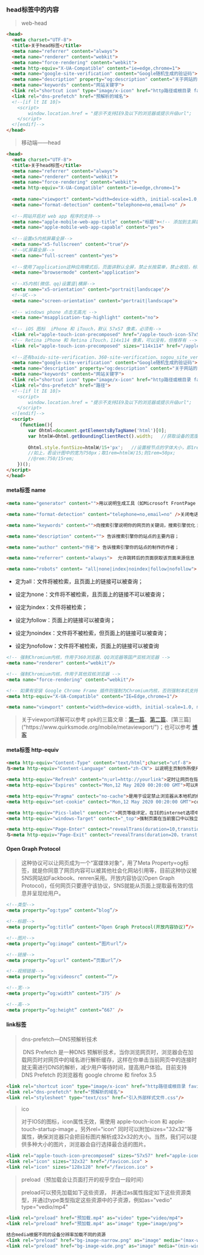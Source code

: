 ### head标签中的内容

> web-head

```html
<head>
  <meta charset="UTF-8">
  <title>关于head标签</title>
  <meta name="referrer" content="always">
  <meta name="renderer" content="webkit">
  <meta name="force-rendering" content="webkit">
  <meta http-equiv="X-UA-Compatible" content="ie=edge,chrome=1">
  <meta name="google-site-verification" content="Google随机生成的验证码">
  <meta name="description" property="og:description" content="关于网站的介绍">
  <meta name="keywords" content="网站关键字">
  <link rel="shortcut icon" type="image/x-icon" href="http路径或根目录 favicon.ico">  
  <link rel="dns-prefetch" href="预解析的域名">
  <!--[if lt IE 10]>
    <script>
        window.location.href = "提示不支持IE9及以下的浏览器或提示升级url";
    </script>
  <![endif]-->
</head>
```



> 移动端——head

``` html
<head>
  <meta charset="UTF-8">
  <title>关于head标签</title>
  <meta name="referrer" content="always">
  <meta name="renderer" content="webkit">
  <meta name="force-rendering" content="webkit">
  <meta http-equiv="X-UA-Compatible" content="ie=edge,chrome=1">
    
  <meta name="viewport" content="width=device-width, initial-scale=1.0, maximum-scale=1.0,user-scalable = 0">
  <meta name="format-detection" content="telephone=no,email=no" />
    
  <!--网站开启对 web app 程序的支持--> 
  <meta name="apple-mobile-web-app-title" content="标题"><!-- 添加到主屏后标题 iOS 6 新增 -->
  <meta name="apple-mobile-web-app-capable" content="yes">
    
  <!--设置x5内核屏幕全屏-->
  <meta name="x5-fullscreen" content="true"/>   
  <!--UC屏幕全屏-->
  <meta name="full-screen" content="yes">  
  
  <!--使用了application这种应用模式后，页面讲默认全屏，禁止长按菜单，禁止收拾，标准排版，以及强制图片显示。-->
  <meta name="browsermode" content="application">
    
  <!--X5内核(微信、qq)设置竖|横屏-->
  <meta name="x5-orientation" content="portrait|landscape"/>
  <!--UC-->
  <meta name="screen-orientation" content="portrait|landscape">
   
  <!-- windows phone 点击无高光 -->
  <meta name="msapplication-tap-highlight" content="no">
    
  <!-- iOS 图标  iPhone 和 iTouch，默认 57x57 像素，必须有-->
  <link rel="apple-touch-icon-precomposed" href="/apple-touch-icon-57x57-precomposed.png"/>
  <!-- Retina iPhone 和 Retina iTouch，114x114 像素，可以没有，但推荐有 -->
  <link rel="apple-touch-icon-precomposed" sizes="114x114" href="/apple-touch-icon-114x114-precomposed.png"/>
   
  <!--还有baidu-site-verification、360-site-verification、sogou_site_verification-->
  <meta name="google-site-verification" content="Google随机生成的验证码">
  <meta name="description" property="og:description" content="关于网站的介绍">
  <meta name="keywords" content="网站关键字">
  <link rel="shortcut icon" type="image/x-icon" href="http路径或根目录 favicon.ico">  
  <link rel="dns-prefetch" href="路径">
  <!--[if lt IE 10]>
    <script>
        window.location.href = "提示不支持IE9及以下的浏览器或提示升级url";
    </script>
  <![endif]-->
  <script>
     (function(){
        var Ohtml=document.getElementsByTagName('html')[0];
        var htmlW=Ohtml.getBoundingClientRect().width;   //获取设备的宽度
 
        Ohtml.style.fontSize=htmlW/15+'px';   //设置根节点的字体大小，即1rem
        //如上，若设计图中的宽为750px；取1rem=htmlW/15;则1rem=50px;
        //@rem:750/15rem;
    })();
</script>
</head>
```



#### meta标签 name

``` html
<meta name="generator" content="">用以说明生成工具（如Microsoft FrontPage 4.0）等；

<meta name="format-detection" content="telephone=no,email=no" />关闭电话号码、邮箱识别，一般用于移动端

<meta name="keywords" content="">向搜索引擎说明你的网页的关键词，搜索引擎优化；

<meta name="description" content=""> 告诉搜索引擎你的站点的主要内容；

<meta name="author" content="作者"> 告诉搜索引擎你的站点的制作的作者；

<meta name="referrer" content="always">  允许跳转后的页面获取该页面来源信息

<meta name="robots" content= "all|none|index|noindex|follow|nofollow">
```

-  定为all：文件将被检索，且页面上的链接可以被查询；

- 设定为none：文件将不被检索，且页面上的链接不可以被查询；

- 设定为index：文件将被检索；

- 设定为follow：页面上的链接可以被查询；

- 设定为noindex：文件将不被检索，但页面上的链接可以被查询；

- 设定为nofollow：文件将不被检索，页面上的链接可以被查询



```html
<!-- 强制Chromium内核，作用于360浏览器、QQ浏览器等国产双核浏览器 -->
<meta name="renderer" content="webkit"/>

<!-- 强制Chromium内核，作用于其他双核浏览器 -->
<meta name="force-rendering" content="webkit"/>

<!-- 如果有安装 Google Chrome Frame 插件则强制为Chromium内核，否则强制本机支持的最高版本IE内核，作用于IE浏览器 -->
<meta http-equiv="X-UA-Compatible" content="IE=Edge,chrome=1"/>

<meta name="viewport" content="width=device-width, initial-scale=1.0, maximum-scale=1.0">
```

> 关于viewport详解可以参考 ppk的三篇文章：[第一篇]("https://www.quirksmode.org/mobile/viewports.html" )、[第二篇]("https://www.quirksmode.org/mobile/viewports2.html")、[第三篇]("https://www.quirksmode.org/mobile/metaviewport/")；也可以参考 [博客]("https://blog.csdn.net/u012402190/article/details/70172371")



#### meta标签 http-equiv

```html
<meta http-equiv="Content-Type" content="text/html";charset="utf-8">
与<meta http-equiv="Content-Language" content="zh-CN"> 以说明主页制作所使用的文字以及语言；

<meta http-equiv="Refresh" content="n;url=http://yourlink">定时让网页在指定的时间n内，跳转到页面http://yourlink；
<meta http-equiv="Expires" contect="Mon,12 May 2020 00:20:00 GMT">可以用于设定网页的到期时间，一旦过期则必须到服务器上重新调用。需要注意的是必须使用GMT时间格式；

<meta http-equiv="Pragma" contect="no-cache">是用于设定禁止浏览器从本地机的缓存中调阅页面内容，设定后一旦离开网页就无法从Cache中再调出；
<meta http-equiv="set-cookie" contect="Mon,12 May 2020 00:20:00 GMT">cookie设定，如果网页过期，存盘的cookie将被删除。需要注意的也是必须使用GMT时间格式；

<meta http-equiv="Pics-label" contect="">网页等级评定，在IE的internet选项中有一项内容设置，可以防止浏览一些受限制的网站，而网站的限制级别就是通过meta属性来设置的；
<meta http-equiv="windows-Target" contect="_top">强制页面在当前窗口中以独立页面显示，可以防止自己的网页被别人当作一个frame页调用；

<meta http-equiv="Page-Enter" contect="revealTrans(duration=10,transtion= 50)">
与<meta http-equiv="Page-Exit" contect="revealTrans(duration=20，transtion=6)">设定进入和离开页面时的特殊效果，这个功能即FrontPage中的“格式/网页过渡”，不过所加的页面不能够是一个frame页面。
```



#### Open Graph Protocol

> 这种协议可以让网页成为一个“富媒体对象”，用了Meta Property=og标签，就是你同意了网页内容可以被其他社会化网站引用等，目前这种协议被SNS网站如Fackbook、renren采用。开放内容协议(Open Graph Protocol)，任何网页只要遵守该协议，SNS就能从页面上提取最有效的信息并呈现给用户。

``` html
<!--类型-->
<meta property=”og:type” content=”blog”/>

<!--标题-->
<meta property=”og:title” content=“Open Graph Protocol(开放内容协议)”/>

<!--图片-->
<meta property=”og:image” content=“图片url”/>

<!--链接-->
<meta property=”og:url” content=”页面url”/>

<!--视频链接-->
<meta property=”og:videosrc” content=””/>

<!--宽-->
<meta property=”og:width” content=”375″ />

<!--高-->
<meta property=”og:height” content=”667″ />
```



#### link标签

> dns-prefetch—DNS预解析技术
>
> ​	  DNS Prefetch 是一种DNS 预解析技术，当你浏览网页时，浏览器会在加载网页时对网页中的域名进行解析缓存，这样在你单击当前网页中的连接时就无需进行DNS的解析，减少用户等待时间，提高用户体验。目前支持 DNS Prefetch 的浏览器有 google chrome 和 firefox 3.5   

```html
<link rel="shortcut icon" type="image/x-icon" href="http路径或根目录 favicon.ico">  
<link rel="dns-prefetch" href="预解析的域名">
<link rel="stylesheet" type="text/css" href="引入外部样式文件.css"/> 
```



> ico
>
> 对于IOS的图标，icon属性无效，需使用 apple-touch-icon 和 apple-touch-startup-image 。另外rel="icon" 同时可以附加sizes="32x32"等属性，确保浏览器只会把目标图片解析成32x32的大小。当然，我们可以提供多种大小的图片，浏览器会自行选择最合适的图片。

```html
<link rel="apple-touch-icon-precomposed" sizes="57x57" href="apple-icon-114.png" type="image/png">
<link rel="icon" sizes="32x32" href="/favicon.ico" >
<link rel="icon" sizes="128x128" href="/favicon.ico" >      
```



> preload（预加载会让页面打开的视乎空白一段时间）
>
> preload可以预先加载如下这些资源， 并通过as属性指定如下这些资源类型，并通过type类型指定这些资源中的子资源，例如as="vedio" type="vedio/mp4"

```html
<link rel="preload" href="预加载.mp4" as="video" type="video/mp4">
<link rel="preload" href="预加载.mp4" as="image" type="image/png">

结合media根据不同的设备分辨率加载不同的资源
<link rel="preload" href="bg-image-narrow.png" as="image" media="(max-width: 600px)">
<link rel="preload" href="bg-image-wide.png" as="image" media="(min-width: 601px)">

```













